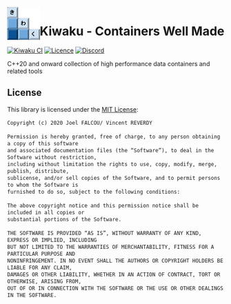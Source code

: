 <img src="https://github.com/jfalcou/kiwaku/raw/develop/docs/logo.png" alt="" data-canonical-src="https://github.com/jfalcou/eve/kiwaku/develop/docs/logo.png" align="left"  width="15%" height="15%" />

# Kiwaku - Containers Well Made


[![Kiwaku CI](https://github.com/jfalcou/kiwaku/actions/workflows/main.yml/badge.svg?branch=develop)](https://github.com/jfalcou/kiwaku/actions/workflows/develop.yml)
[![Licence](https://img.shields.io/github/license/jfalcou/kiwaku?style=plastic)](https://img.shields.io/github/license/jfalcou/kiwaku?style=plastic)
[![Discord](https://img.shields.io/discord/692734675726237696?style=plastic)](https://discord.com/channels/692734675726237696/692735274291298424)

C++20 and onward collection of high performance data containers and related tools

## License

This library is licensed under the [MIT License](http://opensource.org/licenses/MIT):

```
Copyright (c) 2020 Joel FALCOU/ Vincent REVERDY

Permission is hereby granted, free of charge, to any person obtaining a copy of this software
and associated documentation files (the “Software”), to deal in the Software without restriction,
including without limitation the rights to use, copy, modify, merge, publish, distribute,
sublicense, and/or sell copies of the Software, and to permit persons to whom the Software is
furnished to do so, subject to the following conditions:

The above copyright notice and this permission notice shall be included in all copies or
substantial portions of the Software.

THE SOFTWARE IS PROVIDED “AS IS”, WITHOUT WARRANTY OF ANY KIND, EXPRESS OR IMPLIED, INCLUDING
BUT NOT LIMITED TO THE WARRANTIES OF MERCHANTABILITY, FITNESS FOR A PARTICULAR PURPOSE AND
NONINFRINGEMENT. IN NO EVENT SHALL THE AUTHORS OR COPYRIGHT HOLDERS BE LIABLE FOR ANY CLAIM,
DAMAGES OR OTHER LIABILITY, WHETHER IN AN ACTION OF CONTRACT, TORT OR OTHERWISE, ARISING FROM,
OUT OF OR IN CONNECTION WITH THE SOFTWARE OR THE USE OR OTHER DEALINGS IN THE SOFTWARE.
```
